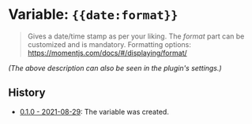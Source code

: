 # Variable: `{{date:format}}`

> Gives a date/time stamp as per your liking. The *format* part can be customized and is mandatory. Formatting options: https://momentjs.com/docs/#/displaying/format/

_(The above description can also be seen in the plugin's settings.)_

## History
- [0.1.0 - 2021-08-29](https://github.com/Taitava/obsidian-shellcommands/blob/main/CHANGELOG.md#010---2021-08-29): The variable was created.